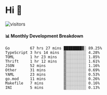 # Hi 👋
 
![visitors](https://visitor-badge.glitch.me/badge?page_id=sorcererxw.sorcererx)

#### 📊 Monthly Development Breakdown

<!--START_SECTION:waka-->
```text
Go         67 hrs 27 mins ████████▓░ 89.25%
TypeScript 3 hrs 14 mins  ▒░░░░░░░░░ 4.28%
TOML       1 hr 23 mins   ▒░░░░░░░░░ 1.85%
Thrift     1 hr 12 mins   ▒░░░░░░░░░ 1.61%
JSON       52 mins        ▒░░░░░░░░░ 1.16%
Other      31 mins        ▒░░░░░░░░░ 0.69%
YAML       23 mins        ▒░░░░░░░░░ 0.53%
go.mod     11 mins        ▒░░░░░░░░░ 0.26%
Makefile   7 mins         ▒░░░░░░░░░ 0.16%
INI        5 mins         ▒░░░░░░░░░ 0.13%
```
<!--END_SECTION:waka-->
